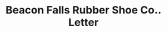---
doi: 10.7916/D83N3FG9
date_other: '1917'
date_other_textual: '1917'
form: correspondence
genre:
- Letters (correspondence)
name:
- Beacon Falls Rubber Shoe Co.
object_in_context_url: https://biggert.cul.columbia.edu/items/view/ave_biggert_00641
subject_hierarchical_geographic:
- Minneapolis, Minnesota, United States
subject_name:
- Beacon Falls Rubber Shoe Co.
title: Beacon Falls Rubber Shoe Co.. Letter
sort_title: Beacon Falls Rubber Shoe Co.. Letter
call_number: ave_biggert_00641
coordinates:
- 44.983333333333334,-93.26666666666667
pid: ave_biggert_00641
identifiers: ave_biggert_00641
permalink: /biggert/ave_biggert_00641/
layout: iiif-image-page
---